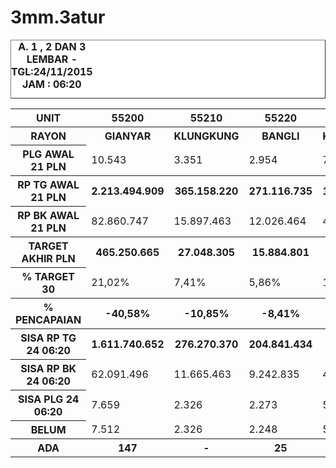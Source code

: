 # 3mm.3atur
<HTML>
<HEAD>
<META HTTP-EQUIV="Content-Type" CONTENT="text/html;charset=windows-1252">
<TITLE>MONITOR BILLMAN NOPEMBER 2015 - AREA BATUR</TITLE> 


</HEAD>
<BODY>
<TABLE BORDER=1 BGCOLOR=#ffffff CELLSPACING=0><FONT FACE="Segoe UI" COLOR=#000000><CAPTION><B>A. 1 , 2 DAN 3 LEMBAR  - TGL:24/11/2015 JAM : 06:20</B></CAPTION></FONT>

<table><tbody><tr><th>UNIT</th><th>55200</th><th>55210</th><th>55220</th><th>55230</th><th>5520</th></tr><tr><th>RAYON</th><th>GIANYAR</th><th>KLUNGKUNG</th><th>BANGLI</th><th>KARANGASEM</th><th> AREA BATUR</th></tr><tr><th> PLG AWAL 21 PLN </th><td> 10.543 </td><td> 3.351 </td><td> 2.954 </td><td> 7.734 </td><td> 24.582 </td></tr><tr><th>RP TG AWAL 21 PLN</th><th> 2.213.494.909 </th><th> 365.158.220 </th><th> 271.116.735 </th><th> 1.056.823.062 </th><th> 3.906.592.926 </th></tr><tr><th> RP BK AWAL 21 PLN </th><td> 82.860.747 </td><td> 15.897.463 </td><td> 12.026.464 </td><td> 49.514.368 </td><td> 160.299.042 </td></tr><tr><th> TARGET AKHIR PLN </th><th> 465.250.665 </th><th> 27.048.305 </th><th> 15.884.801 </th><th> 186.660.111 </th><th> 694.843.882 </th></tr><tr><th> % TARGET 30 </th><td>21,02%</td><td>7,41%</td><td>5,86%</td><td>17,66%</td><td>17,79%</td></tr><tr><th>% PENCAPAIAN</th><th>-40,58%</th><th>-10,85%</th><th>-8,41%</th><th>-28,25%</th><th>-30,95%</th></tr><tr><th> SISA RP TG 24 06:20 </th><th> 1.611.740.652 </th><th> 276.270.370 </th><th> 204.841.434 </th><th> 847.401.786 </th><th> 2.940.254.242 </th></tr><tr><th> SISA RP BK 24 06:20 </th><td> 62.091.496 </td><td> 11.665.463 </td><td> 9.242.835 </td><td> 40.091.207 </td><td> 123.091.001 </td></tr><tr><th> SISA PLG 24 06:20 </th><td> 7.659 </td><td> 2.326 </td><td> 2.273 </td><td> 5.967 </td><td> 18.225 </td></tr><tr><th> BELUM </th><td> 7.512 </td><td> 2.326 </td><td> 2.248 </td><td> 5.899 </td><td> 17.985 </td></tr><tr><th> ADA </th><th> 147 </th><th> - </th><th> 25 </th><th> 68 </th><th> 240 </th></th></tbody></table>


<TFOOT></TFOOT>
</TABLE>
</BODY>
</HTML> 

